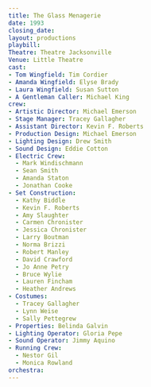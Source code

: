 ```yaml
---
title: The Glass Menagerie
date: 1993
closing_date:
layout: productions
playbill:
Theatre: Theatre Jacksonville
Venue: Little Theatre
cast:
- Tom Wingfield: Tim Cordier
- Amanda Wingfield: Elyse Brady
- Laura Wingfield: Susan Sutton
- A Gentleman Caller: Michael King
crew:
- Artistic Director: Michael Emerson
- Stage Manager: Tracey Gallagher
- Assistant Director: Kevin F. Roberts
- Production Design: Michael Emerson
- Lighting Design: Drew Smith
- Sound Design: Eddie Cotton
- Electric Crew:
  - Mark Windischmann
  - Sean Smith
  - Amanda Staton
  - Jonathan Cooke
- Set Construction:
  - Kathy Biddle
  - Kevin F. Roberts
  - Amy Slaughter
  - Carmen Chronister
  - Jessica Chronister
  - Larry Boutman
  - Norma Brizzi
  - Robert Manley
  - David Crawford
  - Jo Anne Petry
  - Bruce Wylie
  - Lauren Fincham
  - Heather Andrews
- Costumes:
  - Tracey Gallagher
  - Lynn Weise
  - Sally Pettegrew
- Properties: Belinda Galvin
- Lighting Operator: Gloria Pepe
- Sound Operator: Jimmy Aquino
- Running Crew:
  - Nestor Gil
  - Monica Rowland
orchestra:
---
```

